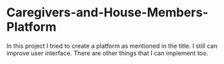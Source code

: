 # Caregivers-and-House-Members-Platform
In this project I tried to create a platform as mentioned in the title. I still can improve user interface. There are other things that I can implement too.
